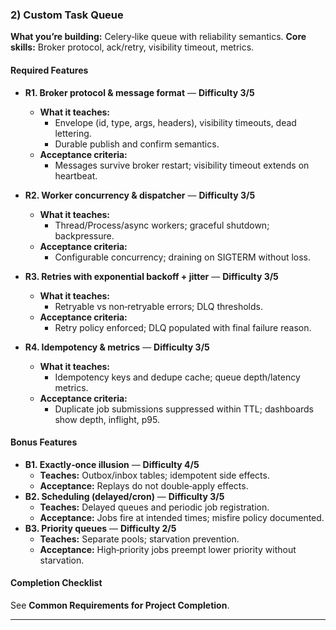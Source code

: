 ### 2) Custom Task Queue
**What you’re building:** Celery‑like queue with reliability semantics.
**Core skills:** Broker protocol, ack/retry, visibility timeout, metrics.

#### Required Features
- **R1. Broker protocol & message format** — **Difficulty 3/5**
  - **What it teaches:**
    - Envelope (id, type, args, headers), visibility timeouts, dead lettering.
    - Durable publish and confirm semantics.
  - **Acceptance criteria:**
    - Messages survive broker restart; visibility timeout extends on heartbeat.

- **R2. Worker concurrency & dispatcher** — **Difficulty 3/5**
  - **What it teaches:**
    - Thread/Process/async workers; graceful shutdown; backpressure.
  - **Acceptance criteria:**
    - Configurable concurrency; draining on SIGTERM without loss.

- **R3. Retries with exponential backoff + jitter** — **Difficulty 3/5**
  - **What it teaches:**
    - Retryable vs non‑retryable errors; DLQ thresholds.
  - **Acceptance criteria:**
    - Retry policy enforced; DLQ populated with final failure reason.

- **R4. Idempotency & metrics** — **Difficulty 3/5**
  - **What it teaches:**
    - Idempotency keys and dedupe cache; queue depth/latency metrics.
  - **Acceptance criteria:**
    - Duplicate job submissions suppressed within TTL; dashboards show depth, inflight, p95.

#### Bonus Features
- **B1. Exactly‑once illusion** — **Difficulty 4/5**
  - **Teaches:** Outbox/inbox tables; idempotent side effects.
  - **Acceptance:** Replays do not double‑apply effects.
- **B2. Scheduling (delayed/cron)** — **Difficulty 3/5**
  - **Teaches:** Delayed queues and periodic job registration.
  - **Acceptance:** Jobs fire at intended times; misfire policy documented.
- **B3. Priority queues** — **Difficulty 2/5**
  - **Teaches:** Separate pools; starvation prevention.
  - **Acceptance:** High‑priority jobs preempt lower priority without starvation.

#### Completion Checklist
See **Common Requirements for Project Completion**.

---
